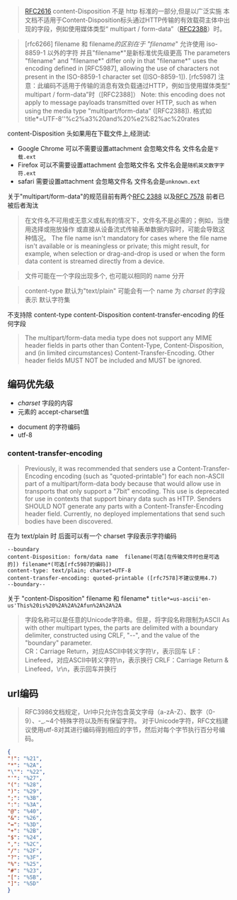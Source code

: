 > [RFC2616](https://tools.ietf.org/rfc/rfc6266.txt)
> content-Disposition 不是 http 标准的一部分,但是以广泛实施
> 本文档不适用于Content-Disposition标头通过HTTP传输的有效载荷主体中出现的字段，例如使用媒体类型“ multipart / form-data”（[RFC2388](https://tools.ietf.org/rfc/rfc2388.txt)）时。

>[rfc6266]
> filename 和 filename*的区别在于 "filename*" 允许使用 iso-8859-1 以外的字符 并且"filename*"是新标准优先级更高
> The parameters "filename" and "filename*" differ only in that "filename*" uses the encoding defined in [RFC5987], allowing the use of characters not present in the ISO-8859-1 character set ([ISO-8859-1]).
> [rfc5987]
> 注意：此编码不适用于传输的消息有效负载通过HTTP，例如当使用媒体类型“ multipart / form-data”时（[RFC2388]）
> Note: this encoding does not apply to message payloads transmitted over HTTP, such as when using the media type "multipart/form-data" ([RFC2388]).
> 格式如 title*=UTF-8''%c2%a3%20and%20%e2%82%ac%20rates

content-Disposition 头如果用在下载文件上,经测试:
* Google Chrome 可以不需要设置attachment 会忽略文件名 文件名会是`下载.ext`
* Firefox 可以不需要设置attachment 会忽略文件名 文件名会是`随机英文数字字符.ext`
* safari 需要设置attachment 会忽略文件名 文件名会是`unknown.ext`


关于"multipart/form-data"的规范目前有两个[RFC 2388](https://tools.ietf.org/rfc/rfc2388.txt) 以及[RFC 7578](https://tools.ietf.org/rfc/rfc7578.txt) 前者已被后者淘汰

> 在文件名不可用或无意义或私有的情况下，文件名不是必需的；例如，当使用选择或拖放操作
  或直接从设备流式传输表单数据内容时，可能会导致这种情况。
> The file name isn't mandatory for cases where the file name isn't available or is meaningless or private; this might result, for example, when selection or drag-and-drop is used or when the form data content is streamed directly from a device.

> 文件可能在一个字段出现多个, 也可能以相同的 name 分开

> content-type  默认为"text/plain" 
> 可能会有一个 name 为 _charset_ 的字段表示 默认字符集

不支持除 content-type content-Disposition content-transfer-encoding 的任何字段
>  The multipart/form-data media type does not support any MIME header  fields in parts other than Content-Type, Content-Disposition, and (in limited circumstances) Content-Transfer-Encoding.  Other header fields MUST NOT be included and MUST be ignored.

## 编码优先级
* _charset_ 字段的内容
* <form>元素的 accept-charset值
* document 的字符编码
* utf-8


### content-transfer-encoding
> Previously, it was recommended that senders use a Content-Transfer-Encoding encoding (such as "quoted-printable") for each non-ASCII part of a multipart/form-data body because that would allow use in transports that only support a "7bit" encoding. This use is deprecated for use in contexts that support binary data such as HTTP. Senders SHOULD NOT generate any parts with a Content-Transfer-Encoding header field. Currently, no deployed implementations that send such bodies have been discovered.

在为 text/plain 时 后面可以有一个 charset 字段表示字符编码
```text
--boundary
content-Disposition: form/data name  filename(可选[在传输文件时也是可选的]) filename*(可选[rfc5987的编码])
content-type: text/plain; charset=UTF-8
content-transfer-encoding: quoted-printable ([rfc7578]不建议使用4.7)
--boundary--

```

关于 "content-Disposition" filename 和 filename* `title*=us-ascii'en-us'This%20is%20%2A%2A%2Afun%2A%2A%2A`

> 字段名称可以是任意的Unicode字符串。但是，将字段名称限制为ASCII
> As with other multipart types, the parts are delimited with a boundary delimiter, constructed using CRLF, "--", and the value of the "boundary" parameter.  
> CR：Carriage Return，对应ASCII中转义字符\r，表示回车 LF：Linefeed，对应ASCII中转义字符\n，表示换行 CRLF：Carriage Return & Linefeed，\r\n，表示回车并换行
  
## url编码
> RFC3986文档规定，Url中只允许包含英文字母（a-zA-Z）、数字（0-9）、-_.~4个特殊字符以及所有保留字符。
> 对于Unicode字符，RFC文档建议使用utf-8对其进行编码得到相应的字节，然后对每个字节执行百分号编码。

```json
{
"!": "%21",
"*": "%2A",
"\"": "%22",
"'": "%27",
"(": "%28",
")": "%29",
";": "%3B",
":": "%3A",
"@": "%40",
"&": "%26",
"=": "%3D",
"+": "%2B",
"$": "%24",
",": "%2C",
"/": "%2F",
"?": "%3F",
"%": "%25",
"#": "%23",
"[": "%5B",
"]": "%5D"
}
```

